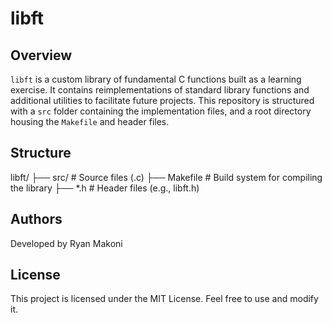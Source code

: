 # libft

## Overview
`libft` is a custom library of fundamental C functions built as a learning exercise. It contains reimplementations of standard library functions and additional utilities to facilitate future projects. This repository is structured with a `src` folder containing the implementation files, and a root directory housing the `Makefile` and header files.

## Structure

libft/
├── src/ # Source files (.c)
├── Makefile # Build system for compiling the library
├── *.h # Header files (e.g., libft.h)

## Authors
Developed by Ryan Makoni

## License
This project is licensed under the MIT License. Feel free to use and modify it.
